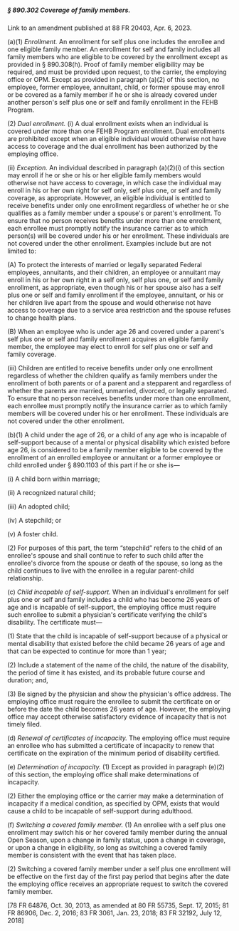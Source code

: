 ##### § 890.302 Coverage of family members. #####

Link to an amendment published at 88 FR 20403, Apr. 6, 2023.

(a)(1) *Enrollment.* An enrollment for self plus one includes the enrollee and one eligible family member. An enrollment for self and family includes all family members who are eligible to be covered by the enrollment except as provided in § 890.308(h). Proof of family member eligibility may be required, and must be provided upon request, to the carrier, the employing office or OPM. Except as provided in paragraph (a)(2) of this section, no employee, former employee, annuitant, child, or former spouse may enroll or be covered as a family member if he or she is already covered under another person's self plus one or self and family enrollment in the FEHB Program.

(2) *Dual enrollment.* (i) A dual enrollment exists when an individual is covered under more than one FEHB Program enrollment. Dual enrollments are prohibited except when an eligible individual would otherwise not have access to coverage and the dual enrollment has been authorized by the employing office.

(ii) *Exception.* An individual described in paragraph (a)(2)(i) of this section may enroll if he or she or his or her eligible family members would otherwise not have access to coverage, in which case the individual may enroll in his or her own right for self only, self plus one, or self and family coverage, as appropriate. However, an eligible individual is entitled to receive benefits under only one enrollment regardless of whether he or she qualifies as a family member under a spouse's or parent's enrollment. To ensure that no person receives benefits under more than one enrollment, each enrollee must promptly notify the insurance carrier as to which person(s) will be covered under his or her enrollment. These individuals are not covered under the other enrollment. Examples include but are not limited to:

(A) To protect the interests of married or legally separated Federal employees, annuitants, and their children, an employee or annuitant may enroll in his or her own right in a self only, self plus one, or self and family enrollment, as appropriate, even though his or her spouse also has a self plus one or self and family enrollment if the employee, annuitant, or his or her children live apart from the spouse and would otherwise not have access to coverage due to a service area restriction and the spouse refuses to change health plans.

(B) When an employee who is under age 26 and covered under a parent's self plus one or self and family enrollment acquires an eligible family member, the employee may elect to enroll for self plus one or self and family coverage.

(iii) Children are entitled to receive benefits under only one enrollment regardless of whether the children qualify as family members under the enrollment of both parents or of a parent and a stepparent and regardless of whether the parents are married, unmarried, divorced, or legally separated. To ensure that no person receives benefits under more than one enrollment, each enrollee must promptly notify the insurance carrier as to which family members will be covered under his or her enrollment. These individuals are not covered under the other enrollment.

(b)(1) A child under the age of 26, or a child of any age who is incapable of self-support because of a mental or physical disability which existed before age 26, is considered to be a family member eligible to be covered by the enrollment of an enrolled employee or annuitant or a former employee or child enrolled under § 890.1103 of this part if he or she is—

(i) A child born within marriage;

(ii) A recognized natural child;

(iii) An adopted child;

(iv) A stepchild; or

(v) A foster child.

(2) For purposes of this part, the term “stepchild” refers to the child of an enrollee's spouse and shall continue to refer to such child after the enrollee's divorce from the spouse or death of the spouse, so long as the child continues to live with the enrollee in a regular parent-child relationship.

(c) *Child incapable of self-support.* When an individual's enrollment for self plus one or self and family includes a child who has become 26 years of age and is incapable of self-support, the employing office must require such enrollee to submit a physician's certificate verifying the child's disability. The certificate must—

(1) State that the child is incapable of self-support because of a physical or mental disability that existed before the child became 26 years of age and that can be expected to continue for more than 1 year;

(2) Include a statement of the name of the child, the nature of the disability, the period of time it has existed, and its probable future course and duration; and,

(3) Be signed by the physician and show the physician's office address. The employing office must require the enrollee to submit the certificate on or before the date the child becomes 26 years of age. However, the employing office may accept otherwise satisfactory evidence of incapacity that is not timely filed.

(d) *Renewal of certificates of incapacity.* The employing office must require an enrollee who has submitted a certificate of incapacity to renew that certificate on the expiration of the minimum period of disability certified.

(e) *Determination of incapacity.* (1) Except as provided in paragraph (e)(2) of this section, the employing office shall make determinations of incapacity.

(2) Either the employing office or the carrier may make a determination of incapacity if a medical condition, as specified by OPM, exists that would cause a child to be incapable of self-support during adulthood.

(f) *Switching a covered family member.* (1) An enrollee with a self plus one enrollment may switch his or her covered family member during the annual Open Season, upon a change in family status, upon a change in coverage, or upon a change in eligibility, so long as switching a covered family member is consistent with the event that has taken place.

(2) Switching a covered family member under a self plus one enrollment will be effective on the first day of the first pay period that begins after the date the employing office receives an appropriate request to switch the covered family member.

[78 FR 64876, Oct. 30, 2013, as amended at 80 FR 55735, Sept. 17, 2015; 81 FR 86906, Dec. 2, 2016; 83 FR 3061, Jan. 23, 2018; 83 FR 32192, July 12, 2018]